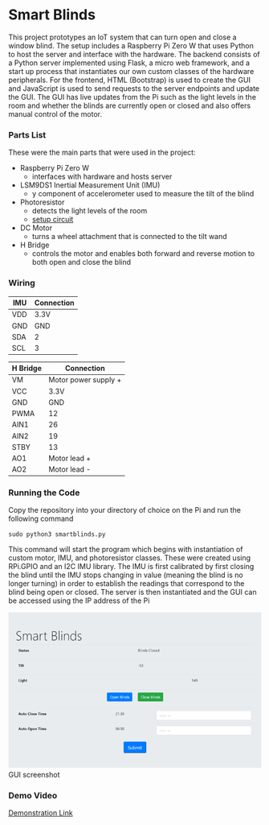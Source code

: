 # Smart Blinds

This project prototypes an IoT system that can turn open and close a window blind. The setup includes a Raspberry Pi Zero W that uses Python to host the server and interface with the hardware. The backend consists of a Python server implemented using Flask, a micro web framework, and a start up process that instantiates our own custom classes of the hardware peripherals. For the frontend, HTML (Bootstrap) is used to create the GUI and JavaScript is used to send requests to the server endpoints and update the GUI. The GUI has live updates from the Pi such as the light levels in the room and whether the blinds are currently open or closed and also offers manual control of the motor.


### Parts List

These were the main parts that were used in the project:

* Raspberry Pi Zero W 
  * interfaces with hardware and hosts server
* LSM9DS1 Inertial Measurement Unit (IMU)
  * y component of accelerometer used to measure the tilt of the blind  
* Photoresistor
  * detects the light levels of the room
  * [setup circuit](https://learn.adafruit.com/basic-resistor-sensor-reading-on-raspberry-pi/basic-photocell-reading/)  
* DC Motor
  * turns a wheel attachment that is connected to the tilt wand 
* H Bridge 
  * controls the motor and enables both forward and reverse motion to both open and close the blind
  
  
### Wiring 

|IMU|Connection|
|----|----|
|VDD|3.3V|
|GND|GND|
|SDA|2|
|SCL|3|

|H Bridge|Connection|
|----|----|
|VM|Motor power supply +|
|VCC|3.3V|
|GND|GND|
|PWMA|12|
|AIN1|26|
|AIN2|19|
|STBY|13|
|AO1|Motor lead +|
|AO2|Motor lead -|

### Running the Code

Copy the repository into your directory of choice on the Pi and run the following command 
```
sudo python3 smartblinds.py
```

This command will start the program which begins with instantiation of custom motor, IMU, and photoresistor classes. These were created using RPi.GPIO and an I2C IMU library. The IMU is first calibrated by first closing the blind until the IMU stops changing in value (meaning the blind is no longer turning) in order to establish the readings that correspond to the blind being open or closed. The server is then instantiated and the GUI can be accessed using the IP address of the Pi


![gui](/images/gui.png)
GUI screenshot 


### Demo Video

[Demonstration Link](https://youtu.be/hkg0LA-H65w)

